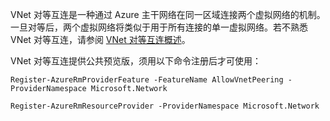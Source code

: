 <!-- not suitable for Mooncake -->

VNet 对等互连是一种通过 Azure 主干网络在同一区域连接两个虚拟网络的机制。一旦对等后，两个虚拟网络将类似于用于所有连接的单一虚拟网络。若不熟悉 VNet 对等互连，请参阅 [VNet 对等互连概述](../articles/virtual-network/virtual-network-peering-overview.md)。

VNet 对等互连提供公共预览版，须用以下命令注册后才可使用：

```
Register-AzureRmProviderFeature -FeatureName AllowVnetPeering -ProviderNamespace Microsoft.Network

Register-AzureRmResourceProvider -ProviderNamespace Microsoft.Network
```

<!---HONumber=Mooncake_0919_2016-->